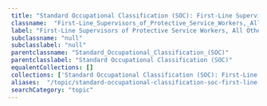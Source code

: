 ```yaml
--- 
 title: "Standard Occupational Classification (SOC): First-Line Supervisors of Protective Service Workers, All Other" 
 classname:  "First-Line_Supervisors_of_Protective_Service_Workers,_All_Other" 
 label: "First-Line Supervisors of Protective Service Workers, All Other" 
 subclassname: "null" 
 subclasslabel: "null" 
 parentclassname: "Standard_Occupational_Classification_(SOC)" 
 parentclasslabel: "Standard Occupational Classification (SOC)" 
 equalentCollections: [] 
 collections: ['Standard Occupational Classification (SOC): First-Line Supervisors of Protective Service Workers, All Other']
 aliases:  "/topic/standard-occupational-classification-soc-first-line-supervisors-of-protective-service-workers-all-other"  
 searchCategory: "topic" 
---
```

